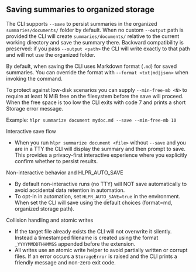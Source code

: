 ## Saving summaries to organized storage

The CLI supports `--save` to persist summaries in the organized `summaries/documents/` folder by default. When no custom `--output` path is provided the CLI will create `summaries/documents/` relative to the current working directory and save the summary there. Backward compatibility is preserved: if you pass `--output <path>` the CLI will write exactly to that path and will not use the organized folder.

By default, when saving the CLI uses Markdown format (`.md`) for saved summaries. You can override the format with `--format <txt|md|json>` when invoking the command.

To protect against low-disk scenarios you can supply `--min-free-mb <N>` to require at least N MiB free on the filesystem before the save will proceed. When the free space is too low the CLI exits with code 7 and prints a short Storage error message.

Example: `hlpr summarize document mydoc.md --save --min-free-mb 10`

Interactive save flow

- When you run `hlpr summarize document <file>` without `--save` and you are in a TTY
	the CLI will display the summary and then prompt to save. This provides a privacy-first
	interactive experience where you explicitly confirm whether to persist results.

Non-interactive behavior and HLPR_AUTO_SAVE

- By default non-interactive runs (no TTY) will NOT save automatically to avoid
	accidental data retention in automation.
- To opt-in in automation, set `HLPR_AUTO_SAVE=true` in the environment. When set the
	CLI will save using the default choices (format=md, organized storage path).

Collision handling and atomic writes

- If the target file already exists the CLI will not overwrite it silently. Instead a
	timestamped filename is created using the format `_YYYYMMDDTHHMMSS` appended before
	the extension.
- All writes use an atomic write helper to avoid partially written or corrupt files.
	If an error occurs a `StorageError` is raised and the CLI prints a friendly message
	and non-zero exit code.
